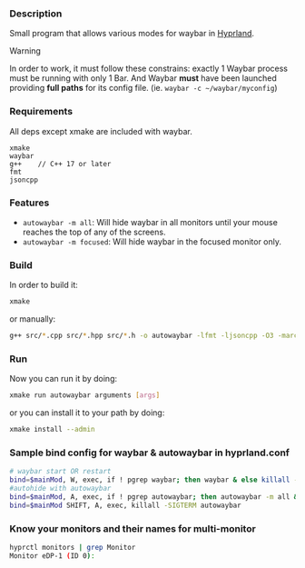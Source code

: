 ### Description
Small program that allows various modes for waybar in [Hyprland](https://github.com/hyprwm/Hyprland). 

> [!Warning]
> In order to work, it must follow these constrains: exactly 1 Waybar process must be running with only 1 Bar. And Waybar **must** have been launched providing **full paths** for its config file. (ie. `waybar -c ~/waybar/myconfig`)

### Requirements
All deps except xmake are included with waybar.
```
xmake
waybar
g++    // C++ 17 or later
fmt     
jsoncpp 
``` 


### Features
- `autowaybar -m all`: Will hide waybar in all monitors until your mouse reaches the top of any of the screens.
- `autowaybar -m focused`: Will hide waybar in the focused monitor only. 

### Build
In order to build it:
```bash
xmake
```
or manually:
```bash
g++ src/*.cpp src/*.hpp src/*.h -o autowaybar -lfmt -ljsoncpp -O3 -march=native
```
### Run
Now you can run it by doing:
```bash
xmake run autowaybar arguments [args]
```
or you can install it to your path by doing:
```bash
xmake install --admin
```
### Sample bind config for waybar & autowaybar in hyprland.conf
```bash
# waybar start OR restart 
bind=$mainMod, W, exec, if ! pgrep waybar; then waybar & else killall -SIGUSR2 waybar & fi
#autohide with autowaybar
bind=$mainMod, A, exec, if ! pgrep autowaybar; then autowaybar -m all & fi
bind=$mainMod SHIFT, A, exec, killall -SIGTERM autowaybar
```
### Know your monitors and their names for multi-monitor
```bash
hyprctl monitors | grep Monitor
Monitor eDP-1 (ID 0):
```
